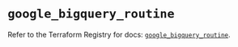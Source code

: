# `google_bigquery_routine`

Refer to the Terraform Registry for docs: [`google_bigquery_routine`](https://registry.terraform.io/providers/hashicorp/google/6.32.0/docs/resources/bigquery_routine).
